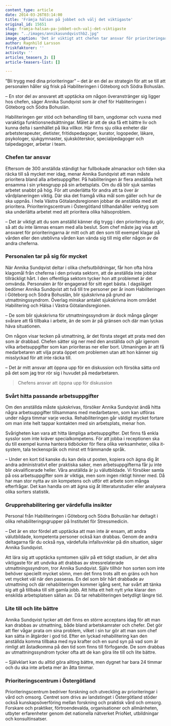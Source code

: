 ```yaml
---
content_type: article
date: 2014-03-26T03:14:00
title: 'Främja hälsan på jobbet och välj det viktigaste'
original_id: 15651
slug: framja-halsan-pa-jobbet-och-valj-det-viktigaste
image: "../images/annikasundqvisthb2.jpg"
image_caption: 'Det är viktigt att chefen tar ansvar för prioriteringar som behöver göras , menar Annika Sundqvist.'
author: Ragnhild Larsson
friskfaktorer: ''
activity: ''
articles_teasers_2: []
article-teasers-list: []

---
```


”Bli trygg med dina prioriteringar” – det är en del av strategin för att se till att personalen håller sig frisk på Habiliteringen i Göteborg och Södra Bohuslän.

– En stor del av ansvaret att upptäcka om någon överanstränger sig ligger hos chefen, säger Annika Sundqvist som är chef för Habliteringen i Göteborg och Södra Bohuslän.

Habiliteringen ger stöd och behandling till barn, ungdomar och vuxna med varaktiga funktionsnedsättningar. Målet är att de ska få ett bättre liv och kunna delta i samhället på lika villkor. Här finns sju olika enheter där arbetsterapeuter, dietister, fritidspedagoger, kurator, logopeder, läkare, psykologer, sjukgymnaster, sjuksköterskor, specialpedagoger och talpedagoger, arbetar i team.

### Chefen tar ansvar

Eftersom de 300 anställda ständigt har fullbokade almanackor och tiden ska räcka till så mycket mer idag, menar Annika Sundqvist att man måste prioritera bland alla arbetsuppgifter. På habiliteringen är flera anställda helt ensamma i sin yrkesgrupp på sin arbetsplats. Om du då blir sjuk samlas arbetet snabbt på hög. För att underlätta för andra att ta över är vårdplaneringen viktig. Där ska det framgå vilka mål som gäller och hur de ska uppnås. I hela Västra Götalandsregionen jobbar de anställda med att prioritera. Prioriteringscentrum i Östergötland tillhandahåller verktyg som ska underlätta arbetet med att prioritera olika hälsoproblem.

– Det är viktigt att du som anställd känner dig trygg i den prioritering du gör, så att du inte lämnas ensam med alla beslut. Som chef måste jag visa att ansvaret för prioriteringarna är mitt och att den som till exempel klagar på vården eller den uteblivna vården kan vända sig till mig eller någon av de andra cheferna.

### Personalen tar på sig för mycket

När Annika Sundqvist deltar i olika chefsutbildningar, får hon ofta höra klagomål från cheferna i den privata sektorn, att de anställda inte jobbar tillräckligt hårt. I den offentliga sektorn tycker hon att problemet är det omvända. Personalen är för engagerad för sitt eget bästa. I dagsläget bedömer Annika Sundqvist att två till tre personer per år inom Habiliteringen i Göteborg och Södra Bohuslän, blir sjukskrivna på grund av utmattningssyndrom. Överlag minskar antalet sjukskrivna inom området Habilitering och Hälsa i Västra Götalandsregionen.

– De som blir sjukskrivna för utmattningssyndrom är dock många gånger svårare att få tillbaka i arbete, än de som är på gränsen och där man lyckas häva situationen.

Om någon visar tecken på utmattning, är det första steget att prata med den som är drabbad. Chefen sätter sig ner med den anställda och går igenom vilka arbetsuppgifter som kan prioriteras ner eller bort. Utmaningen är att få medarbetaren att vilja prata öppet om problemen utan att hon känner sig misslyckad för att inte räcka till.

– Det är mitt ansvar att öppna upp för en diskussion och försöka sätta ord på det som jag tror rör sig i huvudet på medarbetaren.

> Chefens ansvar att öppna upp för diskussion

### Svårt hitta passande arbetsuppgifter

Om den anställda måste sjukskrivas, försöker Annika Sundqvist ändå hitta några arbetsuppgifter tillsammans med medarbetaren, som kan utföras under några timmar varje vecka. Rehabiliteringen går väldigt mycket fortare om man inte helt tappar kontakten med sin arbetsplats, menar hon.

Svårigheten kan vara att hitta lämpliga arbetsuppgifter. Det finns få enkla sysslor som inte kräver specialkompetens. För att jobba i receptionen ska du till exempel kunna hantera tidböcker för flera olika verksamheter, olika it-system, tala teckenspråk och minst ett främmande språk.

– Under en kort tid kanske du kan dela ut posten, kopiera och ägna dig åt andra administrativt eller praktiska saker, men arbetsuppgifterna får ju inte blir okvalificerade heller. Våra anställda är ju välutbildade. Vi försöker samla på oss arbetsuppgifter som är viktiga, men som ingen riktigt hinner med. Då har man stor nytta av sin kompetens och utför ett arbete som många efterfrågar. Det kan handla om att ägna sig åt litteraturstudier eller analysera olika sorters statistik.

### Grupprehabilitering ger värdefulla insikter

Personal från Habiliteringen i Göteborg och Södra Bohuslän har deltagit i olika rehabiliteringsgrupper på Institutet för Stressmedicin.

– Det är en stor fördel att upptäcka att man inte är ensam, att andra välutbildade, kompetenta personer också kan drabbas. Genom de andra deltagarna får du också nya, värdefulla infallsvinklar på din situation, säger Annika Sundqvist.

Att lära sig att upptäcka symtomen själv på ett tidigt stadium, är det allra viktigaste för att undvika att drabbas av stressrelaterade utmattningssyndrom, tror Annika Sundqvist. Själv tillhör hon sorten som inte behöver speciellt mycket sömn, men det finns trots allt en gräns och hon vet mycket väl när den passeras. En del som blir hårt drabbade av utmattning och där rehabiliteringen kommer igång sent, har svårt att tänka sig att gå tillbaka till sitt gamla jobb. Att hitta ett helt nytt yrke klarar den enskilda arbetsplatsen sällan av. Då tar rehabiliteringen betydligt längre tid.

### Lite till och lite bättre

Annika Sundqvist tycker att det finns en större acceptans idag för att man kan drabbas av utmattning, både bland arbetskamrater och chefer. Det gör att fler vågar prata om sina problem, vilket i sin tur gör att man som chef kan sätta in åtgärder i god tid. Efter en lyckad rehabilitering kan den anställda komma tillbaka med nya krafter och en sund syn på vad som är rimligt att åstadkomma på den tid som finns till förfogande. De som drabbas av utmattningssyndrom tycker ofta att de kan göra lite till och lite bättre.

– Självklart kan du alltid göra allting bättre, men dygnet har bara 24 timmar och du ska inte arbeta mer än åtta timmar.

### Prioriteringscentrum i Östergötland

Prioriteringscentrum bedriver forskning och utveckling av prioriteringar i vård och omsorg. Centret som drivs av landstinget i Östergötland stöder också kunskapsöverföring mellan forskning och praktisk vård och omsorg. Forskare och praktiker, förtroendevalda, organisationer och allmänheten, utbyter erfarenheter genom det nationella nätverket PrioNet, utbildningar och konsultinsatser.

